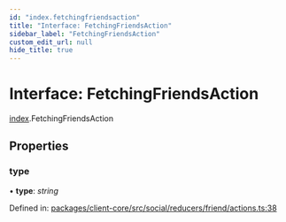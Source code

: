 ```yaml
---
id: "index.fetchingfriendsaction"
title: "Interface: FetchingFriendsAction"
sidebar_label: "FetchingFriendsAction"
custom_edit_url: null
hide_title: true
---
```


# Interface: FetchingFriendsAction

[index](../modules/index.md).FetchingFriendsAction

## Properties

### type

• **type**: *string*

Defined in: [packages/client-core/src/social/reducers/friend/actions.ts:38](https://github.com/xr3ngine/xr3ngine/blob/716a06460/packages/client-core/src/social/reducers/friend/actions.ts#L38)
